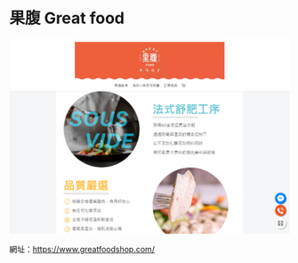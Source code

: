 # 果腹 Great food 
![image](https://github.com/AlvinTsai7914/great_food/blob/master/%E6%9E%9C%E8%85%B9.png)

網址：https://www.greatfoodshop.com/

